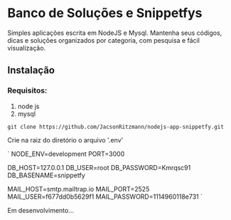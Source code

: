 # Banco de Soluções e Snippetfys

Simples aplicações escrita em NodeJS e Mysql.
Mantenha seus códigos, dicas e soluções organizados por categoria, com pesquisa e fácil visualização.

## Instalação

### Requisitos:

1. node js
2. mysql

`git clone https://github.com/JacsonRitzmann/nodejs-app-snippetfy.git`

Crie na raiz do diretório o arquivo '.env'

`
NODE_ENV=development
PORT=3000

DB_HOST=127.0.0.1
DB_USER=root
DB_PASSWORD=Kmrqsc91
DB_BASENAME=snippetfy

MAIL_HOST=smtp.mailtrap.io
MAIL_PORT=2525
MAIL_USER=f677dd0b5629f1
MAIL_PASSWORD=1114960118e731
`

Em desenvolvimento...
